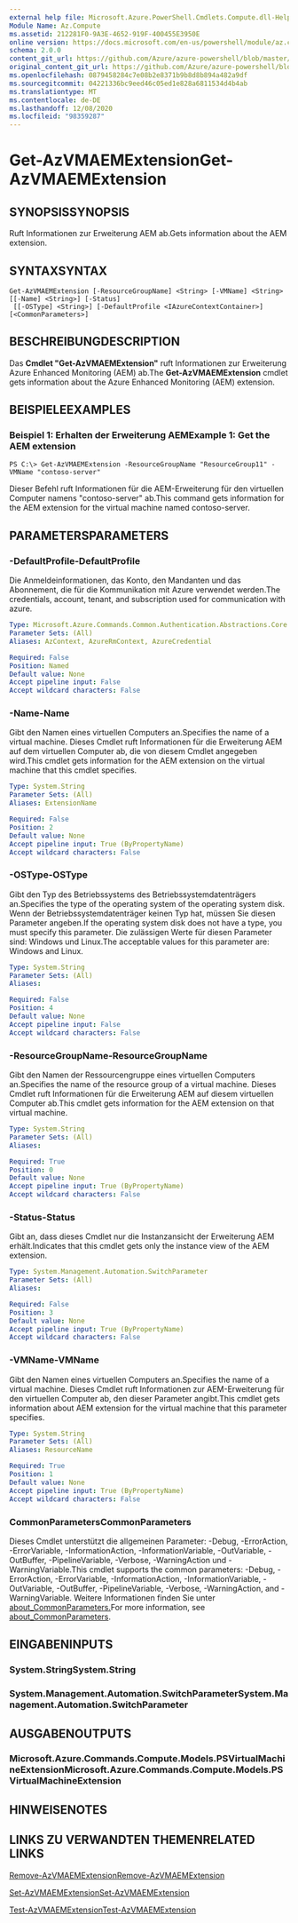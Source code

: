 ```yaml
---
external help file: Microsoft.Azure.PowerShell.Cmdlets.Compute.dll-Help.xml
Module Name: Az.Compute
ms.assetid: 212281F0-9A3E-4652-919F-400455E3950E
online version: https://docs.microsoft.com/en-us/powershell/module/az.compute/get-azvmaemextension
schema: 2.0.0
content_git_url: https://github.com/Azure/azure-powershell/blob/master/src/Compute/Compute/help/Get-AzVMAEMExtension.md
original_content_git_url: https://github.com/Azure/azure-powershell/blob/master/src/Compute/Compute/help/Get-AzVMAEMExtension.md
ms.openlocfilehash: 0879458284c7e08b2e8371b9b8d8b894a482a9df
ms.sourcegitcommit: 04221336bc9eed46c05ed1e828a6811534d4b4ab
ms.translationtype: MT
ms.contentlocale: de-DE
ms.lasthandoff: 12/08/2020
ms.locfileid: "98359287"
---
```

# <span data-ttu-id="3635a-101">Get-AzVMAEMExtension</span><span class="sxs-lookup"><span data-stu-id="3635a-101">Get-AzVMAEMExtension</span></span>

## <span data-ttu-id="3635a-102">SYNOPSIS</span><span class="sxs-lookup"><span data-stu-id="3635a-102">SYNOPSIS</span></span>
<span data-ttu-id="3635a-103">Ruft Informationen zur Erweiterung AEM ab.</span><span class="sxs-lookup"><span data-stu-id="3635a-103">Gets information about the AEM extension.</span></span>

## <span data-ttu-id="3635a-104">SYNTAX</span><span class="sxs-lookup"><span data-stu-id="3635a-104">SYNTAX</span></span>

```
Get-AzVMAEMExtension [-ResourceGroupName] <String> [-VMName] <String> [[-Name] <String>] [-Status]
 [[-OSType] <String>] [-DefaultProfile <IAzureContextContainer>] [<CommonParameters>]
```

## <span data-ttu-id="3635a-105">BESCHREIBUNG</span><span class="sxs-lookup"><span data-stu-id="3635a-105">DESCRIPTION</span></span>
<span data-ttu-id="3635a-106">Das **Cmdlet "Get-AzVMAEMExtension"** ruft Informationen zur Erweiterung Azure Enhanced Monitoring (AEM) ab.</span><span class="sxs-lookup"><span data-stu-id="3635a-106">The **Get-AzVMAEMExtension** cmdlet gets information about the Azure Enhanced Monitoring (AEM) extension.</span></span>

## <span data-ttu-id="3635a-107">BEISPIELE</span><span class="sxs-lookup"><span data-stu-id="3635a-107">EXAMPLES</span></span>

### <span data-ttu-id="3635a-108">Beispiel 1: Erhalten der Erweiterung AEM</span><span class="sxs-lookup"><span data-stu-id="3635a-108">Example 1: Get the AEM extension</span></span>
```
PS C:\> Get-AzVMAEMExtension -ResourceGroupName "ResourceGroup11" -VMName "contoso-server"
```

<span data-ttu-id="3635a-109">Dieser Befehl ruft Informationen für die AEM-Erweiterung für den virtuellen Computer namens "contoso-server" ab.</span><span class="sxs-lookup"><span data-stu-id="3635a-109">This command gets information for the AEM extension for the virtual machine named contoso-server.</span></span>

## <span data-ttu-id="3635a-110">PARAMETERS</span><span class="sxs-lookup"><span data-stu-id="3635a-110">PARAMETERS</span></span>

### <span data-ttu-id="3635a-111">-DefaultProfile</span><span class="sxs-lookup"><span data-stu-id="3635a-111">-DefaultProfile</span></span>
<span data-ttu-id="3635a-112">Die Anmeldeinformationen, das Konto, den Mandanten und das Abonnement, die für die Kommunikation mit Azure verwendet werden.</span><span class="sxs-lookup"><span data-stu-id="3635a-112">The credentials, account, tenant, and subscription used for communication with azure.</span></span>

```yaml
Type: Microsoft.Azure.Commands.Common.Authentication.Abstractions.Core.IAzureContextContainer
Parameter Sets: (All)
Aliases: AzContext, AzureRmContext, AzureCredential

Required: False
Position: Named
Default value: None
Accept pipeline input: False
Accept wildcard characters: False
```

### <span data-ttu-id="3635a-113">-Name</span><span class="sxs-lookup"><span data-stu-id="3635a-113">-Name</span></span>
<span data-ttu-id="3635a-114">Gibt den Namen eines virtuellen Computers an.</span><span class="sxs-lookup"><span data-stu-id="3635a-114">Specifies the name of a virtual machine.</span></span>
<span data-ttu-id="3635a-115">Dieses Cmdlet ruft Informationen für die Erweiterung AEM auf dem virtuellen Computer ab, die von diesem Cmdlet angegeben wird.</span><span class="sxs-lookup"><span data-stu-id="3635a-115">This cmdlet gets information for the AEM extension on the virtual machine that this cmdlet specifies.</span></span>

```yaml
Type: System.String
Parameter Sets: (All)
Aliases: ExtensionName

Required: False
Position: 2
Default value: None
Accept pipeline input: True (ByPropertyName)
Accept wildcard characters: False
```

### <span data-ttu-id="3635a-116">-OSType</span><span class="sxs-lookup"><span data-stu-id="3635a-116">-OSType</span></span>
<span data-ttu-id="3635a-117">Gibt den Typ des Betriebssystems des Betriebssystemdatenträgers an.</span><span class="sxs-lookup"><span data-stu-id="3635a-117">Specifies the type of the operating system of the operating system disk.</span></span>
<span data-ttu-id="3635a-118">Wenn der Betriebssystemdatenträger keinen Typ hat, müssen Sie diesen Parameter angeben.</span><span class="sxs-lookup"><span data-stu-id="3635a-118">If the operating system disk does not have a type, you must specify this parameter.</span></span>
<span data-ttu-id="3635a-119">Die zulässigen Werte für diesen Parameter sind: Windows und Linux.</span><span class="sxs-lookup"><span data-stu-id="3635a-119">The acceptable values for this parameter are: Windows and Linux.</span></span>

```yaml
Type: System.String
Parameter Sets: (All)
Aliases:

Required: False
Position: 4
Default value: None
Accept pipeline input: False
Accept wildcard characters: False
```

### <span data-ttu-id="3635a-120">-ResourceGroupName</span><span class="sxs-lookup"><span data-stu-id="3635a-120">-ResourceGroupName</span></span>
<span data-ttu-id="3635a-121">Gibt den Namen der Ressourcengruppe eines virtuellen Computers an.</span><span class="sxs-lookup"><span data-stu-id="3635a-121">Specifies the name of the resource group of a virtual machine.</span></span>
<span data-ttu-id="3635a-122">Dieses Cmdlet ruft Informationen für die Erweiterung AEM auf diesem virtuellen Computer ab.</span><span class="sxs-lookup"><span data-stu-id="3635a-122">This cmdlet gets information for the AEM extension on that virtual machine.</span></span>

```yaml
Type: System.String
Parameter Sets: (All)
Aliases:

Required: True
Position: 0
Default value: None
Accept pipeline input: True (ByPropertyName)
Accept wildcard characters: False
```

### <span data-ttu-id="3635a-123">-Status</span><span class="sxs-lookup"><span data-stu-id="3635a-123">-Status</span></span>
<span data-ttu-id="3635a-124">Gibt an, dass dieses Cmdlet nur die Instanzansicht der Erweiterung AEM erhält.</span><span class="sxs-lookup"><span data-stu-id="3635a-124">Indicates that this cmdlet gets only the instance view of the AEM extension.</span></span>

```yaml
Type: System.Management.Automation.SwitchParameter
Parameter Sets: (All)
Aliases:

Required: False
Position: 3
Default value: None
Accept pipeline input: True (ByPropertyName)
Accept wildcard characters: False
```

### <span data-ttu-id="3635a-125">-VMName</span><span class="sxs-lookup"><span data-stu-id="3635a-125">-VMName</span></span>
<span data-ttu-id="3635a-126">Gibt den Namen eines virtuellen Computers an.</span><span class="sxs-lookup"><span data-stu-id="3635a-126">Specifies the name of a virtual machine.</span></span>
<span data-ttu-id="3635a-127">Dieses Cmdlet ruft Informationen zur AEM-Erweiterung für den virtuellen Computer ab, den dieser Parameter angibt.</span><span class="sxs-lookup"><span data-stu-id="3635a-127">This cmdlet gets information about AEM extension for the virtual machine that this parameter specifies.</span></span>

```yaml
Type: System.String
Parameter Sets: (All)
Aliases: ResourceName

Required: True
Position: 1
Default value: None
Accept pipeline input: True (ByPropertyName)
Accept wildcard characters: False
```

### <span data-ttu-id="3635a-128">CommonParameters</span><span class="sxs-lookup"><span data-stu-id="3635a-128">CommonParameters</span></span>
<span data-ttu-id="3635a-129">Dieses Cmdlet unterstützt die allgemeinen Parameter: -Debug, -ErrorAction, -ErrorVariable, -InformationAction, -InformationVariable, -OutVariable, -OutBuffer, -PipelineVariable, -Verbose, -WarningAction und -WarningVariable.</span><span class="sxs-lookup"><span data-stu-id="3635a-129">This cmdlet supports the common parameters: -Debug, -ErrorAction, -ErrorVariable, -InformationAction, -InformationVariable, -OutVariable, -OutBuffer, -PipelineVariable, -Verbose, -WarningAction, and -WarningVariable.</span></span> <span data-ttu-id="3635a-130">Weitere Informationen finden Sie unter [about_CommonParameters.](http://go.microsoft.com/fwlink/?LinkID=113216)</span><span class="sxs-lookup"><span data-stu-id="3635a-130">For more information, see [about_CommonParameters](http://go.microsoft.com/fwlink/?LinkID=113216).</span></span>

## <span data-ttu-id="3635a-131">EINGABEN</span><span class="sxs-lookup"><span data-stu-id="3635a-131">INPUTS</span></span>

### <span data-ttu-id="3635a-132">System.String</span><span class="sxs-lookup"><span data-stu-id="3635a-132">System.String</span></span>

### <span data-ttu-id="3635a-133">System.Management.Automation.SwitchParameter</span><span class="sxs-lookup"><span data-stu-id="3635a-133">System.Management.Automation.SwitchParameter</span></span>

## <span data-ttu-id="3635a-134">AUSGABEN</span><span class="sxs-lookup"><span data-stu-id="3635a-134">OUTPUTS</span></span>

### <span data-ttu-id="3635a-135">Microsoft.Azure.Commands.Compute.Models.PSVirtualMachineExtension</span><span class="sxs-lookup"><span data-stu-id="3635a-135">Microsoft.Azure.Commands.Compute.Models.PSVirtualMachineExtension</span></span>

## <span data-ttu-id="3635a-136">HINWEISE</span><span class="sxs-lookup"><span data-stu-id="3635a-136">NOTES</span></span>

## <span data-ttu-id="3635a-137">LINKS ZU VERWANDTEN THEMEN</span><span class="sxs-lookup"><span data-stu-id="3635a-137">RELATED LINKS</span></span>

[<span data-ttu-id="3635a-138">Remove-AzVMAEMExtension</span><span class="sxs-lookup"><span data-stu-id="3635a-138">Remove-AzVMAEMExtension</span></span>](./Remove-AzVMAEMExtension.md)

[<span data-ttu-id="3635a-139">Set-AzVMAEMExtension</span><span class="sxs-lookup"><span data-stu-id="3635a-139">Set-AzVMAEMExtension</span></span>](./Set-AzVMAEMExtension.md)

[<span data-ttu-id="3635a-140">Test-AzVMAEMExtension</span><span class="sxs-lookup"><span data-stu-id="3635a-140">Test-AzVMAEMExtension</span></span>](./Test-AzVMAEMExtension.md)


